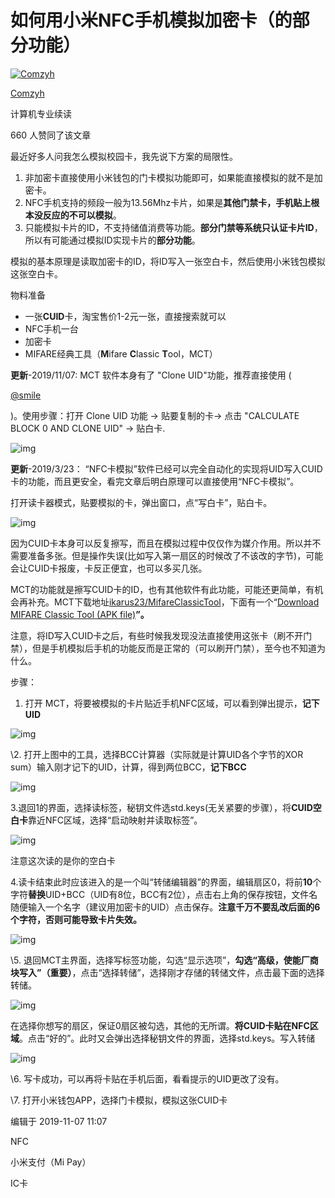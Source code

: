 # 如何用小米NFC手机模拟加密卡（的部分功能）

[![Comzyh](https://pic1.zhimg.com/6be7bf764_xs.jpg?source=172ae18b)](https://www.zhihu.com/people/Comzyh)

[Comzyh](https://www.zhihu.com/people/Comzyh)

计算机专业续读



660 人赞同了该文章

最近好多人问我怎么模拟校园卡，我先说下方案的局限性。

1. 非加密卡直接使用小米钱包的门卡模拟功能即可，如果能直接模拟的就不是加密卡。
2. NFC手机支持的频段一般为13.56Mhz卡片，如果是**其他门禁卡，手机贴上根本没反应的不可以模拟**。
3. 只能模拟卡片的ID，不支持储值消费等功能。**部分门禁等系统只认证卡片ID**，所以有可能通过模拟ID实现卡片的**部分功能**。

模拟的基本原理是读取加密卡的ID，将ID写入一张空白卡，然后使用小米钱包模拟这张空白卡。

物料准备

- 一张**CUID**卡，淘宝售价1-2元一张，直接搜索就可以
- NFC手机一台
- 加密卡
- MIFARE经典工具（**M**ifare **C**lassic **T**ool，MCT）

**更新**-2019/11/07: MCT 软件本身有了 "Clone UID"功能，推荐直接使用 (

[@smile](https://www.zhihu.com/people/2cc10600f89e33221d096cd8efbf57dc)

)。使用步骤：打开 Clone UID 功能 -> 贴要复制的卡-> 点击 "CALCULATE BLOCK 0 AND CLONE UID" -> 贴白卡.



![img](https://pic1.zhimg.com/80/v2-4ee78748c9e57a62cef6cf70c33b42ec_1440w.jpg)



**更新**-2019/3/23： “NFC卡模拟”软件已经可以完全自动化的实现将UID写入CUID卡的功能，而且更安全，看完文章后明白原理可以直接使用“NFC卡模拟”。

打开读卡器模式，贴要模拟的卡，弹出窗口，点“写白卡”，贴白卡。

![img](https://pic4.zhimg.com/80/v2-221b62d825a1b6a9fa6a30392465b29f_1440w.jpg)







因为CUID卡本身可以反复擦写，而且在模拟过程中仅仅作为媒介作用。所以并不需要准备多张。但是操作失误(比如写入第一扇区的时候改了不该改的字节)，可能会让CUID卡报废，卡反正便宜，也可以多买几张。

MCT的功能就是擦写CUID卡的ID，也有其他软件有此功能，可能还更简单，有机会再补充。MCT下载地址[ikarus23/MifareClassicTool](https://link.zhihu.com/?target=https%3A//github.com/ikarus23/MifareClassicTool)，下面有一个“[Download MIFARE Classic Tool (APK file)](https://link.zhihu.com/?target=http%3A//publications.icaria.de/mct/releases/)**”。**

注意，将ID写入CUID卡之后，有些时候我发现没法直接使用这张卡（刷不开门禁），但是手机模拟后手机的功能反而是正常的（可以刷开门禁），至今也不知道为什么。

步骤：

1. 打开 MCT，将要被模拟的卡片贴近手机NFC区域，可以看到弹出提示，**记下UID**

![img](https://pic3.zhimg.com/80/v2-7250750ee4fbb1733da95b6c9404fe06_1440w.jpg)

\2. 打开上图中的工具，选择BCC计算器（实际就是计算UID各个字节的XOR sum）输入刚才记下的UID，计算，得到两位BCC，**记下BCC**

![img](https://pic1.zhimg.com/80/v2-2c5a3f36cdbdeada783d425276954298_1440w.jpg)

3.退回1的界面，选择读标签，秘钥文件选std.keys(无关紧要的步骤），将**CUID空白卡**靠近NFC区域，选择“启动映射并读取标签”。

![img](https://pic2.zhimg.com/80/v2-037104e26f64deb2b6f5a5f014c26079_1440w.jpg)

注意这次读的是你的空白卡

4.读卡结束此时应该进入的是一个叫“转储编辑器”的界面，编辑扇区0，将前**10**个字符**替换**UID+BCC（UID有8位，BCC有2位），点击右上角的保存按钮，文件名随便输入一个名字（建议用加密卡的UID）点击保存。**注意千万不要乱改后面的6个字符，否则可能导致卡片失效。**

![img](https://pic3.zhimg.com/80/v2-fcccf0a0e8e5f83a662ab09d3e23a912_1440w.jpg)

\5. 退回MCT主界面，选择写标签功能，勾选“显示选项”，**勾选“高级，使能厂商块写入”（重要）**，点击“选择转储”，选择刚才存储的转储文件，点击最下面的选择转储。

![img](https://pic2.zhimg.com/80/v2-9a990b50b20d9c896f02bef908bb9501_1440w.jpg)

在选择你想写的扇区，保证0扇区被勾选，其他的无所谓。**将CUID卡贴在NFC区域**。点击“好的”。此时又会弹出选择秘钥文件的界面，选择std.keys。写入转储

![img](https://pic2.zhimg.com/80/v2-466d025ee42da243da152f2f0babb375_1440w.jpg)



\6. 写卡成功，可以再将卡贴在手机后面，看看提示的UID更改了没有。

\7. 打开小米钱包APP，选择门卡模拟，模拟这张CUID卡

编辑于 2019-11-07 11:07

NFC

小米支付（Mi Pay）

IC卡